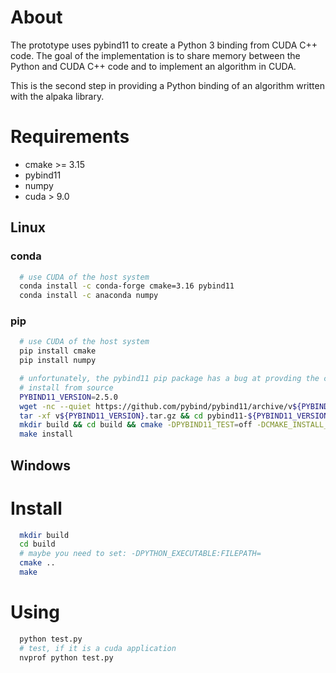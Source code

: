 # About

The prototype uses pybind11 to create a Python 3 binding from CUDA C++ code. The goal of the implementation is to share memory between the Python and CUDA C++ code and to implement an algorithm in CUDA.

This is the second step in providing a Python binding of an algorithm written with the alpaka library.

# Requirements

* cmake >= 3.15
* pybind11
* numpy
* cuda > 9.0

## Linux

### conda

```bash
  # use CUDA of the host system
  conda install -c conda-forge cmake=3.16 pybind11
  conda install -c anaconda numpy
```

### pip

``` bash
  # use CUDA of the host system
  pip install cmake
  pip install numpy

  # unfortunately, the pybind11 pip package has a bug at provding the cmake files
  # install from source
  PYBIND11_VERSION=2.5.0
  wget -nc --quiet https://github.com/pybind/pybind11/archive/v${PYBIND11_VERSION}.tar.gz
  tar -xf v${PYBIND11_VERSION}.tar.gz && cd pybind11-${PYBIND11_VERSION}
  mkdir build && cd build && cmake -DPYBIND11_TEST=off -DCMAKE_INSTALL_PREFIX=${CONDA_PREFIX} ..
  make install
```

## Windows

# Install

```bash
  mkdir build
  cd build
  # maybe you need to set: -DPYTHON_EXECUTABLE:FILEPATH=
  cmake ..
  make
```

# Using

```bash
  python test.py
  # test, if it is a cuda application
  nvprof python test.py
```

